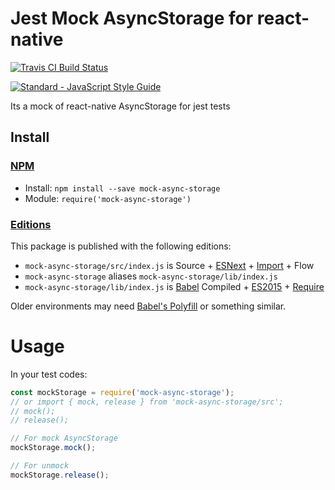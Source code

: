 <!-- TITLE/ -->

<h1>Jest Mock AsyncStorage for react-native</h1>

<!-- /TITLE -->


<!-- BADGES/ -->

<span class="badge-travisci"><a href="http://travis-ci.org/devmetal/mock-async-storage" title="Check this project's build status on TravisCI"><img src="https://img.shields.io/travis/devmetal/mock-async-storage/master.svg" alt="Travis CI Build Status" /></a></span>

<!-- /BADGES -->

[![Standard - JavaScript Style Guide](https://cdn.rawgit.com/feross/standard/master/badge.svg)](https://github.com/feross/standard)


<!-- DESCRIPTION/ -->

Its a mock of react-native AsyncStorage for jest tests

<!-- /DESCRIPTION -->


<!-- INSTALL/ -->

<h2>Install</h2>

<a href="https://npmjs.com" title="npm is a package manager for javascript"><h3>NPM</h3></a><ul>
<li>Install: <code>npm install --save mock-async-storage</code></li>
<li>Module: <code>require('mock-async-storage')</code></li></ul>

<h3><a href="https://github.com/bevry/editions" title="Editions are the best way to produce and consume packages you care about.">Editions</a></h3>

<p>This package is published with the following editions:</p>

<ul><li><code>mock-async-storage/src/index.js</code> is Source + <a href="https://babeljs.io/docs/learn-es2015/" title="ECMAScript Next">ESNext</a> + <a href="https://babeljs.io/docs/learn-es2015/#modules" title="ECMAScript Modules">Import</a> + Flow</li>
<li><code>mock-async-storage</code> aliases <code>mock-async-storage/lib/index.js</code></li>
<li><code>mock-async-storage/lib/index.js</code> is <a href="https://babeljs.io" title="The compiler for writing next generation JavaScript">Babel</a> Compiled + <a href="http://babeljs.io/docs/plugins/preset-es2015/" title="ECMAScript 2015">ES2015</a> + <a href="https://nodejs.org/dist/latest-v5.x/docs/api/modules.html" title="Node/CJS Modules">Require</a></li></ul>

<p>Older environments may need <a href="https://babeljs.io/docs/usage/polyfill/" title="A polyfill that emulates missing ECMAScript environment features">Babel's Polyfill</a> or something similar.</p>

<!-- /INSTALL -->

<h1>Usage</h1>

In your test codes:

```JavaScript
const mockStorage = require('mock-async-storage');
// or import { mock, release } from 'mock-async-storage/src';
// mock();
// release();

// For mock AsyncStorage
mockStorage.mock();

// For unmock
mockStorage.release();
```
